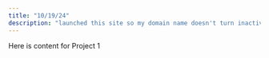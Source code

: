 ```yaml
---
title: "10/19/24"
description: "launched this site so my domain name doesn't turn inactive haha..."
---
```


Here is content for Project 1
